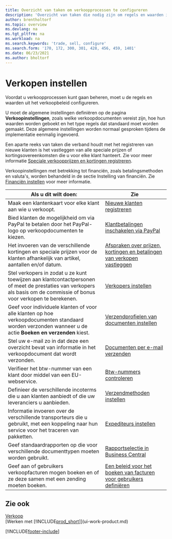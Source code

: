 ```yaml
---
title: Overzicht van taken om verkoopprocessen te configureren
description: 'Overzicht van taken die nodig zijn om regels en waarden in te stellen die uw verkoopbeleid en -processen definiëren, inclusief algemene instellingen en financiële instellingen voor verkoop.'
author: brentholtorf
ms.topic: overview
ms.devlang: na
ms.tgt_pltfrm: na
ms.workload: na
ms.search.keywords: 'trade, sell, configure'
ms.search.form: '170, 172, 300, 301, 428, 456, 459, 1401'
ms.date: 06/23/2021
ms.author: bholtorf
---
```

# <a name="setting-up-sales"></a>Verkopen instellen

Voordat u verkoopprocessen kunt gaan beheren, moet u de regels en waarden uit het verkoopbeleid configureren.

U moet de algemene instellingen definiëren op de pagina **Verkoopinstellingen**, zoals welke verkoopdocumenten vereist zijn, hoe hun waarden worden geboekt en het type regels dat standaard moet worden gemaakt. Deze algemene instellingen worden normaal gesproken tijdens de implementatie eenmalig ingevoerd.

Een aparte reeks van taken die verband houdt met het registreren van nieuwe klanten is het vastleggen van alle speciale prijzen of kortingsovereenkomsten die u voor elke klant hanteert. Zie voor meer informatie [Speciale verkoopprijzen en kortingen registreren](sales-how-record-sales-price-discount-payment-agreements.md).

Verkoopinstellingen met betrekking tot financiën, zoals betalingsmethoden en valuta's, worden behandeld in de sectie Instelling van financiën. Zie [Financiën instellen](finance-setup-finance.md) voor meer informatie.

| Als u dit wilt doen: | Zie |
| --- | --- |
| Maak een klantenkaart voor elke klant aan wie u verkoopt. |[Nieuwe klanten registreren](sales-how-register-new-customers.md) |
| Bied klanten de mogelijkheid om via PayPal te betalen door het PayPal-logo op verkoopdocumenten te kiezen. |[Klantbetalingen inschakelen via PayPal](sales-how-enable-payment-service-extensions.md) |
| Het invoeren van de verschillende kortingen en speciale prijzen voor de klanten afhankelijk van artikel, aantallen en/of datum. |[Afspraken over prijzen, kortingen en betalingen van verkopen vastleggen](sales-how-record-sales-price-discount-payment-agreements.md) |
| Stel verkopers in zodat u ze kunt toewijzen aan klantcontactpersonen of meet de prestaties van verkopers als basis om de commissie of bonus voor verkopen te berekenen. |[Verkopers instellen](sales-how-setup-salespeople.md) |
| Geef voor individuele klanten of voor alle klanten op hoe verkoopdocumenten standaard worden verzonden wanneer u de actie **Boeken en verzenden** kiest. |[Verzendprofielen van documenten instellen](sales-how-setup-document-send-profiles.md) |
| Stel uw e-mail zo in dat deze een overzicht bevat van informatie in het verkoopdocument dat wordt verzonden. |[Documenten per e-mail verzenden](ui-how-send-documents-email.md) |
|Verifieer het btw-nummer van een klant door middel van een EU-webservice.|[Btw-nummers controleren](finance-setup-vat.md)|
|Definieer de verschillende incoterms die u aan klanten aanbiedt of die uw leveranciers u aanbieden.|[Verzendmethoden instellen](sales-how-set-up-shipment-methods.md)|
|Informatie invoeren over de verschillende transporteurs die u gebruikt, met een koppeling naar hun service voor het traceren van pakketten.|[Expediteurs instellen](sales-how-to-set-up-shipping-agents.md)|
|Geef standaardrapporten op die voor verschillende documenttypen moeten worden gebruikt.|[Rapportselectie in Business Central](across-report-selections.md)|
|Geef aan of gebruikers verkoopfacturen mogen boeken en of ze deze samen met een zending moeten boeken. |[Een beleid voor het boeken van facturen voor gebruikers definiëren](admin-setup-invoice-posting-policy.md)|

## <a name="see-also"></a>Zie ook
[Verkoop](sales-manage-sales.md)  
[Werken met [!INCLUDE[prod_short](includes/prod_short.md)]](ui-work-product.md)


[!INCLUDE[footer-include](includes/footer-banner.md)]
